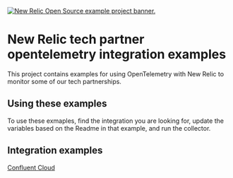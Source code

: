 <a href="https://opensource.newrelic.com/oss-category/#example-code"><picture><source media="(prefers-color-scheme: dark)" srcset="https://github.com/newrelic/opensource-website/raw/main/src/images/categories/dark/Example_Code.png"><source media="(prefers-color-scheme: light)" srcset="https://github.com/newrelic/opensource-website/raw/main/src/images/categories/Example_Code.png"><img alt="New Relic Open Source example project banner." src="https://github.com/newrelic/opensource-website/raw/main/src/images/categories/Example_Code.png"></picture></a>

# New Relic tech partner opentelemetry integration examples

This project contains examples for using OpenTelemetry with New Relic to monitor some of our tech partnerships.

## Using these examples

To use these exmaples, find the integration you are looking for, update the variables based on the Readme in that example, and run the collector.

## Integration examples

[Confluent Cloud](./confluent-cloud)